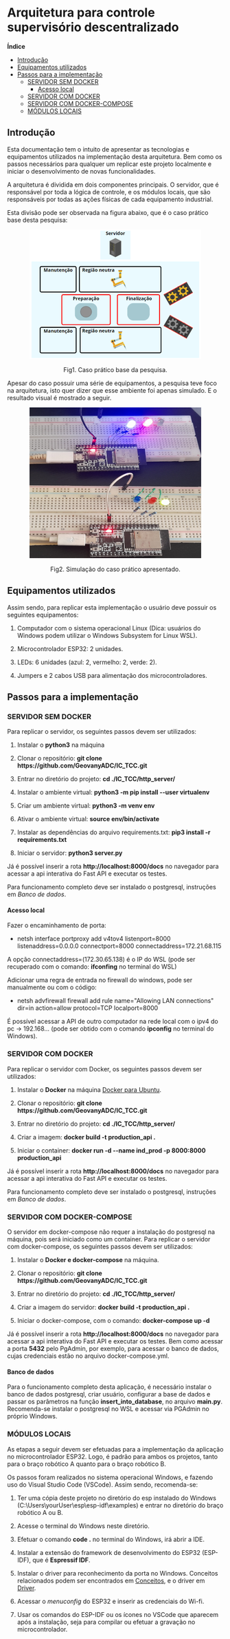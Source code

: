 # **Arquitetura para controle supervisório descentralizado**

**Índice**

- [Introdução](#introdução)
- [Equipamentos utilizados](#equipamentos-utilizados)
- [Passos para a implementação](#passos-para-a-implementação)
    - [SERVIDOR SEM DOCKER](#servidor-sem-docker)
        - [Acesso local](#acesso-local)
    - [SERVIDOR COM DOCKER](#servidor-com-docker)
    - [SERVIDOR COM DOCKER-COMPOSE](#servidor-com-docker-compose)
    - [MÓDULOS LOCAIS](#módulos-locais)

## **Introdução**

Esta documentação tem o intuito de apresentar as tecnologias e equipamentos utilizados na implementação desta arquitetura. Bem como os passos necessários para qualquer um replicar este projeto localmente e iniciar o desenvolvimento de novas funcionalidades.

A arquitetura é dividida em dois componentes principais. O servidor, que é responsável por toda a lógica de controle, e os módulos locais, que são responsáveis por todas as ações físicas de cada equipamento industrial.

Esta divisão pode ser observada na figura abaixo, que é o caso prático base desta pesquisa:

<div align="center">
<img src="./figuras/layout.png" width="400" height="300">

Fig1. Caso prático base da pesquisa.
</div>

Apesar do caso possuir uma série de equipamentos, a pesquisa teve foco na arquitetura, isto quer dizer que esse ambiente foi apenas simulado. E o resultado visual é mostrado a seguir.

<div align="center">
<img src="./figuras/estadoslocais.jpg" width="400" height="350">

Fig2. Simulação do caso prático apresentado.
</div>

## **Equipamentos utilizados**

Assim sendo, para replicar esta implementação o usuário deve possuir os seguintes equipamentos:

1. Computador com o sistema operacional Linux (Dica: usuários do Windows podem utilizar o Windows Subsystem for Linux WSL).

2. Microcontrolador ESP32: 2 unidades.

3. LEDs: 6 unidades (azul: 2, vermelho: 2, verde: 2).

4. Jumpers e 2 cabos USB para alimentação dos microcontroladores. 

## **Passos para a implementação**

### **SERVIDOR SEM DOCKER**

Para replicar o servidor, os seguintes passos devem ser utilizados:

1. Instalar o **python3** na máquina

2. Clonar o repositório: **git clone https[]()://github.com/GeovanyADC/IC_TCC.git**

3. Entrar no diretório do projeto: **cd ./IC_TCC/http_server/**

4. Instalar o ambiente virtual: **python3 -m pip install --user virtualenv**

5. Criar um ambiente virtual: **python3 -m venv env**

6. Ativar o ambiente virtual: **source env/bin/activate**

7. Instalar as dependências do arquivo requirements.txt: **pip3 install -r requirements.txt**

8. Iniciar o servidor: **python3 server.py**

Já é possível inserir a rota **http[]()://localhost:8000/docs** no navegador para acessar a api interativa do Fast API e executar os testes.

Para funcionamento completo deve ser instalado o postgresql, instruções em _Banco de dados_.

#### **Acesso local**

Fazer o encaminhamento de porta:
- netsh interface portproxy add v4tov4 listenport=8000 listenaddress=0.0.0.0 connectport=8000 connectaddress=172.21.68.115

A opção connectaddress=(172.30.65.138) é o IP do WSL (pode ser recuperado com o comando: **ifconfing** no terminal do WSL)

Adicionar uma regra de entrada no firewall do windows, pode ser manualmente ou com o código:
- netsh advfirewall firewall add rule name="Allowing LAN connections" dir=in action=allow protocol=TCP localport=8000

É possível acessar a API de outro computador na rede local com o ipv4 do pc -> 192.168... (pode ser obtido com o comando **ipconfig** no terminal do Windows).

### **SERVIDOR COM DOCKER**

Para replicar o servidor com Docker, os seguintes passos devem ser utilizados:

1. Instalar o **Docker** na máquina [Docker para Ubuntu](https://docs.docker.com/engine/install/ubuntu/).

2. Clonar o repositório: **git clone https[]()://github.com/GeovanyADC/IC_TCC.git**

3. Entrar no diretório do projeto: **cd ./IC_TCC/http_server/**

4. Criar a imagem: **docker build -t production_api .**

5. Iniciar o container: **docker run -d --name ind_prod -p 8000:8000 production_api**

Já é possível inserir a rota **http[]()://localhost:8000/docs** no navegador para acessar a api interativa do Fast API e executar os testes.

Para funcionamento completo deve ser instalado o postgresql, instruções em _Banco de dados_.

### **SERVIDOR COM DOCKER-COMPOSE**

O servidor em docker-compose não requer a instalação do postgresql na máquina, pois será iniciado como um container. Para replicar o servidor com docker-compose, os seguintes passos devem ser utilizados:

1. Instalar o **Docker e docker-compose** na máquina.

2. Clonar o repositório: **git clone https[]()://github.com/GeovanyADC/IC_TCC.git**

3. Entrar no diretório do projeto: **cd ./IC_TCC/http_server/**

4. Criar a imagem do servidor: **docker build -t production_api .**

5. Iniciar o docker-compose, com o comando: **docker-compose up -d**

Já é possível inserir a rota **http[]()://localhost:8000/docs** no navegador para acessar a api interativa do Fast API e executar os testes. Bem como acessar a porta **5432** pelo PgAdmin, por exemplo, para acessar o banco de dados, cujas credenciais estão no arquivo docker-compose.yml.

#### **Banco de dados**

Para o funcionamento completo desta aplicação, é necessário instalar o banco de dados postgresql, criar usuário, configurar a base de dados e passar os parâmetros na função **insert_into_database**, no arquivo **main.py**. Recomenda-se instalar o postgresql no WSL e acessar via PGAdmin no próprio Windows.

### **MÓDULOS LOCAIS**

As etapas a seguir devem ser efetuadas para a implementação da aplicação no microcontrolador ESP32. Logo, é padrão para ambos os projetos, tanto para o braço robótico A quanto para o braço robótico B.

Os passos foram realizados no sistema operacional Windows, e fazendo uso do Visual Studio Code (VSCode). Assim sendo, recomenda-se:

1. Ter uma cópia deste projeto no diretório do esp instalado do Windows (C:\Users\yourUser\esp\esp-idf\examples) e entrar no diretório do braço robótico A ou B.

2. Acesse o terminal do Windows neste diretório.

3. Efetuar o comando **code .** no terminal do Windows, irá abrir a IDE.

4. Instalar a extensão do framework de desenvolvimento do ESP32 (ESP-IDF), que é **Espressif IDF**.

5. Instalar o driver para reconhecimento da porta no Windows. Conceitos relacionados podem ser encontrados em [Conceitos](https://docs.espressif.com/projects/esp-idf/en/latest/esp32/get-started/establish-serial-connection.html), e o driver em [Driver](https://www.silabs.com/developers/usb-to-uart-bridge-vcp-drivers).

6. Acessar o _menuconfig_ do ESP32 e inserir as credenciais do Wi-fi.

7. Usar os comandos do ESP-IDF ou os ícones no VSCode que aparecem após a instalação, seja para compilar ou efetuar a gravação no microcontrolador.



<!-- Ordered by most recently "funded" -->